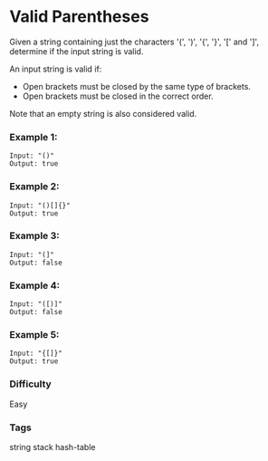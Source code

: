 # Valid Parentheses

Given a string containing just the characters '(', ')', '{', '}', '[' and ']',
determine if the input string is valid.

An input string is valid if:

- Open brackets must be closed by the same type of brackets.
- Open brackets must be closed in the correct order.

Note that an empty string is also considered valid.

### Example 1:

```
Input: "()"
Output: true
```

### Example 2:

```
Input: "()[]{}"
Output: true
```

### Example 3:

```
Input: "(]"
Output: false
```

### Example 4:

```
Input: "([)]"
Output: false
```

### Example 5:

```
Input: "{[]}"
Output: true
```

### Difficulty

Easy

### Tags

string stack hash-table
